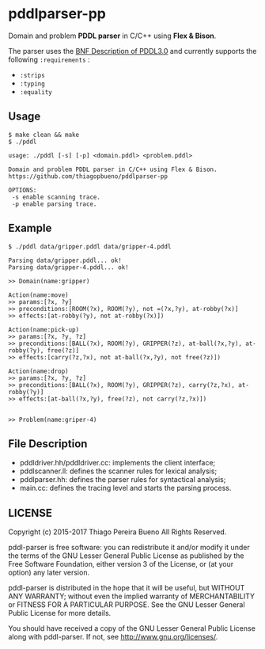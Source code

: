 # pddlparser-pp

Domain and problem **PDDL parser** in C/C++ using **Flex & Bison**.

The parser uses the [BNF Description of PDDL3.0](http://zeus.ing.unibs.it/ipc-5/bnf.pdf) and currently supports the following ```:requirements``` :

* ```:strips```
* ```:typing```
* ```:equality```

## Usage

```
$ make clean && make
$ ./pddl

usage: ./pddl [-s] [-p] <domain.pddl> <problem.pddl>

Domain and problem PDDL parser in C/C++ using Flex & Bison.
https://github.com/thiagopbueno/pddlparser-pp

OPTIONS:
 -s	enable scanning trace.
 -p	enable parsing trace.
```

## Example

```
$ ./pddl data/gripper.pddl data/gripper-4.pddl

Parsing data/gripper.pddl... ok!
Parsing data/gripper-4.pddl... ok!

>> Domain(name:gripper)

Action(name:move)
>> params:[?x, ?y]
>> preconditions:[ROOM(?x), ROOM(?y), not =(?x,?y), at-robby(?x)]
>> effects:[at-robby(?y), not at-robby(?x)])

Action(name:pick-up)
>> params:[?x, ?y, ?z]
>> preconditions:[BALL(?x), ROOM(?y), GRIPPER(?z), at-ball(?x,?y), at-robby(?y), free(?z)]
>> effects:[carry(?z,?x), not at-ball(?x,?y), not free(?z)])

Action(name:drop)
>> params:[?x, ?y, ?z]
>> preconditions:[BALL(?x), ROOM(?y), GRIPPER(?z), carry(?z,?x), at-robby(?y)]
>> effects:[at-ball(?x,?y), free(?z), not carry(?z,?x)])


>> Problem(name:griper-4)
```

## File Description

* pddldriver.hh/pddldriver.cc: implements the client interface;
* pddlscanner.ll: defines the scanner rules for lexical analysis;
* pddlparser.hh: defines the parser rules for syntactical analysis;
* main.cc: defines the tracing level and starts the parsing process.

## LICENSE

Copyright (c) 2015-2017 Thiago Pereira Bueno
All Rights Reserved.

pddl-parser is free software: you can redistribute it and/or modify
it under the terms of the GNU Lesser General Public License as published by
the Free Software Foundation, either version 3 of the License, or
(at your option) any later version.

pddl-parser is distributed in the hope that it will be useful,
but WITHOUT ANY WARRANTY; without even the implied warranty of
MERCHANTABILITY or FITNESS FOR A PARTICULAR PURPOSE.  See the
GNU Lesser General Public License for more details.

You should have received a copy of the GNU Lesser General Public License
along with pddl-parser. If not, see <http://www.gnu.org/licenses/>.
